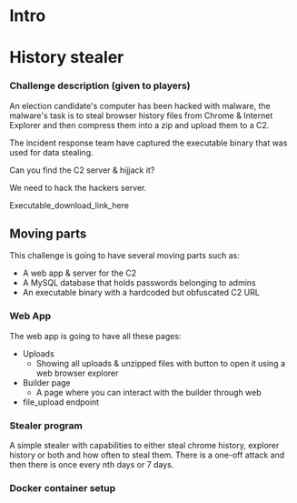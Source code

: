 # Intro

# History stealer


### Challenge description (given to players)
An election candidate's computer has been hacked with malware, the malware's task is to steal browser history files from Chrome & Internet Explorer and then compress them into a zip and upload them to a C2.

The incident response team have captured the executable binary that was used for data stealing. 

Can you find the C2 server & hijjack it?

We need to hack the hackers server. 

Executable_download_link_here


## Moving parts 
This challenge is going to have several moving parts such as:
- A web app & server for the C2
- A MySQL database that holds passwords belonging to admins
- An executable binary with a hardcoded but obfuscated C2 URL


### Web App
The web app is going to have all these pages:
- Uploads
    - Showing all uploads & unzipped files with button to open it using a web browser explorer
- Builder page
    - A page where you can interact with the builder through web
- file_upload endpoint 


### Stealer program
A simple stealer with capabilities to either steal chrome history, explorer history or both and how often to steal them.
There is a one-off attack and then there is once every nth days or 7 days.


### Docker container setup 






